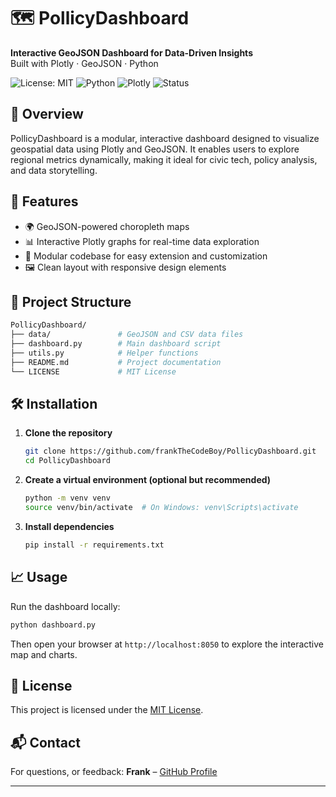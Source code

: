 # 🗺️ PollicyDashboard

**Interactive GeoJSON Dashboard for Data-Driven Insights**  
Built with Plotly · GeoJSON · Python

![License: MIT](https://img.shields.io/badge/License-MIT-blue.svg)
![Python](https://img.shields.io/badge/Python-3.8%2B-blue.svg)
![Plotly](https://img.shields.io/badge/Plotly-Interactive%20Graphs-orange.svg)
![Status](https://img.shields.io/badge/Status-Active-brightgreen.svg)

## 📌 Overview

PollicyDashboard is a modular, interactive dashboard designed to visualize geospatial data using Plotly and GeoJSON. It enables users to explore regional metrics dynamically, making it ideal for civic tech, policy analysis, and data storytelling.

## 🚀 Features

- 🌍 GeoJSON-powered choropleth maps
- 📊 Interactive Plotly graphs for real-time data exploration
- 🧩 Modular codebase for easy extension and customization
- 🖼️ Clean layout with responsive design elements

## 📁 Project Structure

```bash
PollicyDashboard/
├── data/               # GeoJSON and CSV data files
├── dashboard.py        # Main dashboard script
├── utils.py            # Helper functions
├── README.md           # Project documentation
└── LICENSE             # MIT License
```

## 🛠️ Installation

1. **Clone the repository**
   ```bash
   git clone https://github.com/frankTheCodeBoy/PollicyDashboard.git
   cd PollicyDashboard
   ```

2. **Create a virtual environment (optional but recommended)**
   ```bash
   python -m venv venv
   source venv/bin/activate  # On Windows: venv\Scripts\activate
   ```

3. **Install dependencies**
   ```bash
   pip install -r requirements.txt
   ```

## 📈 Usage

Run the dashboard locally:
```bash
python dashboard.py
```

Then open your browser at `http://localhost:8050` to explore the interactive map and charts.

## 📄 License

This project is licensed under the [MIT License](LICENSE).

## 📬 Contact

For questions, or feedback:
**Frank** – [GitHub Profile](https://github.com/frankTheCodeBoy)

---
